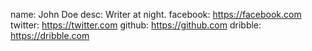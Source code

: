 name: John Doe
desc: Writer at night.
facebook: https://facebook.com
twitter: https://twitter.com
github: https://github.com
dribble: https://dribble.com